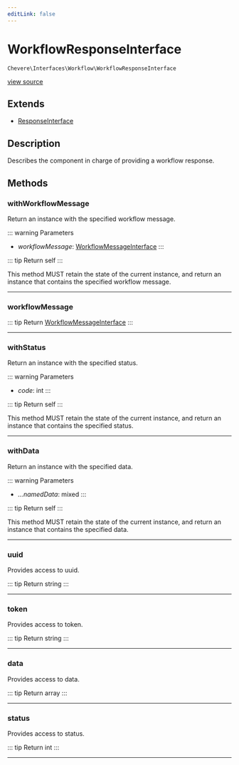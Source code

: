 ```yaml
---
editLink: false
---
```


# WorkflowResponseInterface

`Chevere\Interfaces\Workflow\WorkflowResponseInterface`

[view source](https://github.com/chevere/chevere/blob/main/src/Chevere/Interfaces/Workflow/WorkflowResponseInterface.php)

## Extends

- [ResponseInterface](../Response/ResponseInterface.md)

## Description

Describes the component in charge of providing a workflow response.

## Methods

### withWorkflowMessage

Return an instance with the specified workflow message.

::: warning Parameters
- *workflowMessage*: [WorkflowMessageInterface](./WorkflowMessageInterface.md)
:::

::: tip Return
self
:::

This method MUST retain the state of the current instance, and return
an instance that contains the specified workflow message.

---

### workflowMessage

::: tip Return
[WorkflowMessageInterface](./WorkflowMessageInterface.md)
:::

---

### withStatus

Return an instance with the specified status.

::: warning Parameters
- *code*: int
:::

::: tip Return
self
:::

This method MUST retain the state of the current instance, and return
an instance that contains the specified status.

---

### withData

Return an instance with the specified data.

::: warning Parameters
- *...namedData*: mixed
:::

::: tip Return
self
:::

This method MUST retain the state of the current instance, and return
an instance that contains the specified data.

---

### uuid

Provides access to uuid.

::: tip Return
string
:::

---

### token

Provides access to token.

::: tip Return
string
:::

---

### data

Provides access to data.

::: tip Return
array
:::

---

### status

Provides access to status.

::: tip Return
int
:::

---
